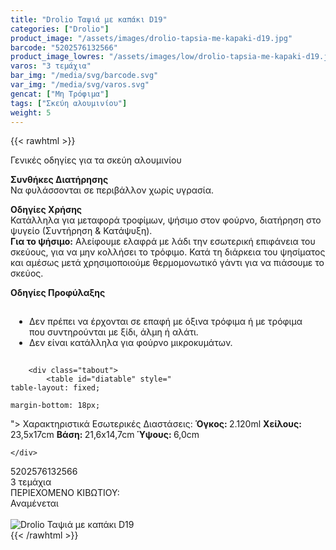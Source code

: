 ```yaml
---
title: "Drolio Ταψιά με καπάκι D19"
categories: ["Drolio"]
product_image: "/assets/images/drolio-tapsia-me-kapaki-d19.jpg"
barcode: "5202576132566"
product_image_lowres: "/assets/images/low/drolio-tapsia-me-kapaki-d19.jpg"
varos: "3 τεμάχια"
bar_img: "/media/svg/barcode.svg"
var_img: "/media/svg/varos.svg"
gencat: ["Μη Τρόφιμα"]
tags: ["Σκεύη αλουμινίου"]
weight: 5
---
```

{{< rawhtml >}}

<div class="product"><div id="sistatika">Γενικές οδηγίες για τα σκεύη αλουμινίου</div>
<div>
        <p><strong>Συνθήκες Διατήρησης</strong><br>
            Να φυλάσσονται σε περιβάλλον χωρίς υγρασία.</p>
        <p><strong>Οδηγίες Χρήσης</strong><br>
            Κατάλληλα για μεταφορά τροφίμων, ψήσιμο στον φούρνο, διατήρηση στο ψυγείο (Συντήρηση &amp; Κατάψυξη).<br>
            <strong>Για το ψήσιμο:</strong> Αλείφουμε ελαφρά με λάδι την εσωτερική επιφάνεια του σκεύους, για να μην
            κολλήσει το τρόφιμο. Κατά τη διάρκεια του ψησίματος και αμέσως μετά χρησιμοποιούμε θερμομονωτικό γάντι για
            να πιάσουμε το σκεύος.</p>
        <p class="pdanger"><strong>Οδηγίες Προφύλαξης</strong></p>
        <ul class="pgray" style="
    padding: 15px 30px;
">
            <li>Δεν πρέπει να έρχονται σε επαφή με όξινα τρόφιμα ή με τρόφιμα που συντηρούνται με ξίδι, άλμη ή αλάτι.
            </li>
            <li>Δεν είναι κατάλληλα για φούρνο μικροκυμάτων.</li>
        </ul>
        <p></p>

        <div class="tabout">
            <table id="diatable" style="
    table-layout: fixed;
    
    margin-bottom: 18px;
">
                <thead>
                    <tr>
                        <th style="
    background: #4a83fb;
">Χαρακτηριστικά</th>
                        <th style="
    background: #4a83fb;
    padding: 0px;
">Εσωτερικές Διαστάσεις:</th>
                    </tr>
                </thead>
                <tbody>
                    <tr>
                        <td><strong>Όγκος: </strong> 2.120ml</td>
                        <td><strong>Χείλους: </strong> 23,5x17cm</td>
                    </tr>
                    <tr>
                        <td><strong>Βάση: </strong> 21,6x14,7cm</td>
                        <td><strong>Ύψους: </strong> 6,0cm</td>
                    </tr>
                </tbody>
            </table>
        </div>

    </div>


<div id="barcode">
    <div id="barimage1"></div><span id="bartext">5202576132566</span>
</div>
<div id="varos">
    <div id="varosimage1" style="background-image:url(https://sites.google.com/site/sklplfiles/files/tem.png)">
    </div><span id="varostext">3 τεμάχια</span>
</div>
<div id="kivotio">ΠΕΡΙΕΧΟΜΕΝΟ ΚΙΒΩΤΙΟΥ:<br>Αναμένεται</div><br>
<div class="pimg"><img alt="Drolio Ταψιά με καπάκι D19" title="Drolio Ταψιά με καπάκι D19"
        src="/assets/images/drolio-tapsia-me-kapaki-d19.jpg"></div>
</div>
{{< /rawhtml >}}



